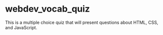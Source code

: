 # webdev_vocab_quiz
This is a multiple choice quiz that will present questions about HTML, CSS, and JavaScript. 
